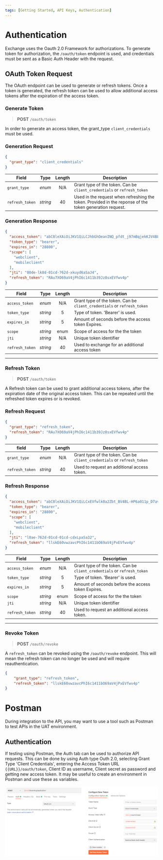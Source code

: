 ```yaml
---
tags: [Getting Started, API Keys, Authentication]
---
```

# Authentication

Exchange uses the Oauth 2.0 Framework for authorizations. To generate token for authorization, the `/oauth/token` endpoint is used, and credentials must be sent as a Basic Auth Header with the request.

## OAuth Token Request

The OAuth endpoint can be used to generate or refresh tokens. Once a token is generated, the refresh token can be used to allow additional access tokens after the expiration of the access token.

### Generate Token

<!-- theme: info -->
>**POST** `/oauth/token`

In order to generate an access token, the grant_type `client_credentials` must be used.

<!--
type: tab
titles: Generate Token Request , Generate Token Response
-->
### Generation Request 


```json
{
  "grant_type": "client_credentials"
}
```


| Field | Type | Length | Description |
| -------- | :--: | :------------: | ------------------ |
| `grant_type` | *enum* | N/A |  Grant type of the token. Can be `client_credentials` or `refresh_token` |
| `refresh_token` | *string* | 40 | Used in the request when refreshing the token. Provided in the reponse of the token generation request.  |


<!-- type: tab -->

### Generation Response 

```json
{
  "access_token": "abC0leXAiOiJKV1QiLCJhbGhOeanINQ_pfdt_j97mBqjekKJV4BL-HP6a011p_D7avcSaJ4SeG_tis9D_Gfh66MY7BN73IcAC9Sb_qxaFxSavxvW_d6Nk9hfg8y4OSb7HEB58sxEVfuJ87dsmURWsJz8sxEVfwlk0a2Zbt_BqjekK-Yk-DiJFwiaTtbBqjekKJV4jPhIsxEVfws_wz2MMxkuydcpGl5m-rIpIwT9xAE0avcSaJ4S_4hTU1llskE60vwzv27_URWsJz8sxEVfwlk0a2ZbtXB32u3ERSVyD7TaQjme64Va4ac.rQCcRAu7XObjap3szzy3URWsJzwlk0a2Zbt",
  "token_type": "bearer",
  "expires_in": "28800",
  "scope": [
    "webclient",
    "mobileclient"
  ],
  "jti": "00de-lk8d-01cd-762d-xkuyd6aSaJ4",
  "refresh_token": "RAu7XO69aV4jPhI6c1411b39Jz8sxEVfwv4p"
}

```
| Field | Type | Length | Description |
| -------- | :--: | :------------: | ------------------ |
| `access_token` | *enum* | N/A |  Grant type of the token. Can be `client_credentials` or `refresh_token` |
| `token_type` | *string* | 5 | Type of token. 'Bearer' is used.  |
| `expires_in` | *string* | 5 | Amount of seconds before the access token Expires.  |
| `scope` | *string* | enum | Scope of access for the the token  |
| `jti` | *string* | N/A | Unique token identifier  |
| `refresh_token` | *string* | 40 | Used to exchange for an additional access token  |

---

<!-- type: tab-end -->

### Refresh Token

<!-- theme: info -->
>**POST** `/oauth/token`

A Refresh token can be used to grant additional access tokens, after the expiration date of the original access token. This can be repeated until the refreshed token expires or is revoked.

### Refresh Request
<!--
type: tab
titles: Refresh Token Request , Refresh Token Response
-->

```json
{
  "grant_type": "refresh_token",
  "refresh_token": "RAu7XO69aV4jPhI6c1411b39Jz8sxEVfwv4p"
}

```

| field | Type | Length | Description |
| -------- | :--: | :------------: | ------------------ |
| `grant_type` | *enum* | N/A |  Grant type of the token. Can be `client_credentials` or `refresh_token` |
| `refresh_token` | *string* | 40 | Used to request an additional access token. |


<!-- type: tab -->

### Refresh Response


```json
{
  "access_token": "abC0leXAiOiJKV1QiLCxEVfwlk0a2Zbt_BV4BL-HP6a011p_D7avcSaJ4SeIcAC9Sb_qxaFxSavxvW_d6Nlkj02aeB58sxEVfuJ87dsmURWsJz8sxEVfwlk0a2Zbt_BqjekK-Yk-DiJFwiaTtbBqjekKJV4jPhIsxEVfws_wz2MMxkuydcpGl5m-rIpIwT9xAE0avcSaJ4S_4hTU1lskE60vwvwzv27_URWsJz8sxEjme64Va4ac.rQCcRAu7XObxEVfwlk0a2Zbt_BURWsJzwlk0a2Zbt",
  "token_type": "bearer",
  "expires_in": "28800",
  "scope": [
    "webclient",
    "mobileclient"
  ],
  "jti": "l0ae-762d-01cd-01cd-cdxLpaSa32",
  "refresh_token": "llskE60vwzavcPhI6c1411bO69aV4jPxEVfwv4p"
}

```
| Field | Type | Length | Description |
| -------- | :--: | :------------: | ------------------ |
| `access_token` | *enum* | N/A |  Grant type of the token. Can be `client_credentials` or `refresh_token` |
| `token_type` | *string* | 5 | Type of token. 'Bearer' is used.  |
| `expires_in` | *string* | 5 | Amount of seconds before the access token Expires.  |
| `scope` | *string* | enum | Scope of access for the the token  |
| `jti` | *string* | N/A | Unique token identifier  |
| `refresh_token` | *string* | 40 | Used to request an additional access token. |

---

<!-- type: tab-end -->

### Revoke Token

<!-- theme: info -->
>**POST** `/oauth/revoke`

A `refresh_token` can be revoked using the `/oauth/revoke` endpoint. This will mean the refresh token can no longer be used and will require reauthentication.

```json
{
    "grant_type": "refresh_token",
    "refresh_token": "llskE60vwzavcPhI6c1411bO69aV4jPxEVfwv4p"
}
```

# Postman

During integration to the API, you may want to use a tool such as Postman to test APIs in the UAT environment.

## Authentication
If testing using Postman, the Auth tab can be used to authorize API requests. This can be done by using Auth type Outh 2.0, selecting Grant Type 'Client Credentials', entering the Access Token URL `{{URL}}/oauth/token`, Client ID as username, Client secret as password and getting new access token. It may be useful to create an environment in Postman and use these as variables.

![postman auth](/assets/images/auth_postman.png)

